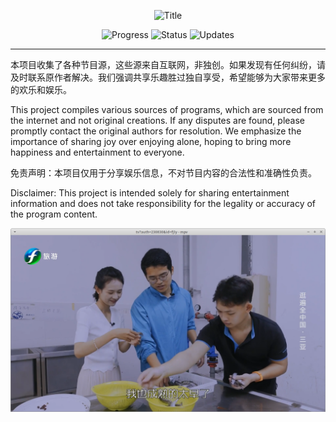 <p align="center">
  <img width="500" src="https://img.shields.io/badge/-节目源分享 Program Source Sharing-blue?style=for-the-badge&logo=your-logo&logoColor=white" alt="Title">
</p>



<p align="center">
  <img src="https://img.shields.io/badge/Progress-In%20Development-yellow" alt="Progress">
  <img src="https://img.shields.io/badge/Status-Active-brightgreen" alt="Status">
  <img src="https://img.shields.io/badge/Updates-Regular-blue" alt="Updates">
</p>

---
本项目收集了各种节目源，这些源来自互联网，非独创。如果发现有任何纠纷，请及时联系原作者解决。我们强调共享乐趣胜过独自享受，希望能够为大家带来更多的欢乐和娱乐。

This project compiles various sources of programs, which are sourced from the internet and not original creations. If any disputes are found, please promptly contact the original authors for resolution. We emphasize the importance of sharing joy over enjoying alone, hoping to bring more happiness and entertainment to everyone.

免责声明：本项目仅用于分享娱乐信息，不对节目内容的合法性和准确性负责。

Disclaimer: This project is intended solely for sharing entertainment information and does not take responsibility for the legality or accuracy of the program content.



<p align="center">
  <img src="Logo/2.png" alt="福建旅游台 Logo">
</p>




